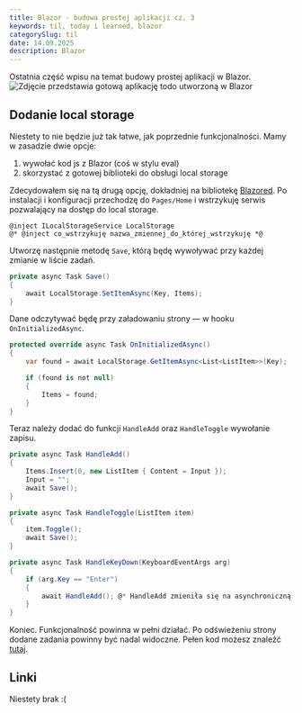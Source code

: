 ```yaml
---
title: Blazor - budowa prostej aplikacji cz. 3
keywords: til, today i learned, blazor
categorySlug: til
date: 14.09.2025
description: Blazor
---
```

Ostatnia część wpisu na temat budowy prostej aplikacji w Blazor.
<img
src="/blog/images/posts/blazor/blazor-todo.png"
alt="Zdjęcie przedstawia gotową aplikację todo utworzoną w Blazor"
/>

## Dodanie local storage
Niestety to nie będzie już tak łatwe, jak poprzednie funkcjonalności. Mamy w zasadzie dwie opcje:
1. wywołać kod js z Blazor (coś w stylu eval)
2. skorzystać z gotowej biblioteki do obsługi local storage

Zdecydowałem się na tą drugą opcję, dokładniej na bibliotekę [Blazored](https://github.com/Blazored/LocalStorage).
Po instalacji i konfiguracji przechodzę do `Pages/Home` i wstrzykuję serwis pozwalający na dostęp do local storage.
```cshtml-razor
@inject ILocalStorageService LocalStorage
@* @inject co_wstrzykuję nazwa_zmiennej_do_której_wstrzykuję *@
```
Utworzę następnie metodę `Save`, którą będę wywoływać przy każdej zmianie w liście zadań.
```csharp
private async Task Save()
{
    await LocalStorage.SetItemAsync(Key, Items);
}
```
Dane odczytywać będę przy załadowaniu strony — w hooku `OnInitializedAsync`.
```csharp
protected override async Task OnInitializedAsync()
{
    var found = await LocalStorage.GetItemAsync<List<ListItem>>(Key);

    if (found is not null)
    {
        Items = found;
    }
}
```
Teraz należy dodać do funkcji `HandleAdd` oraz `HandleToggle` wywołanie zapisu.
```csharp
private async Task HandleAdd()
{
    Items.Insert(0, new ListItem { Content = Input });
    Input = "";
    await Save();
}

private async Task HandleToggle(ListItem item)
{
    item.Toggle();
    await Save();
}

private async Task HandleKeyDown(KeyboardEventArgs arg) 
{
    if (arg.Key == "Enter")
    {
        await HandleAdd(); @* HandleAdd zmieniła się na asynchroniczną, więc dodaję await *@
    }
}
```
Koniec. Funkcjonalność powinna w pełni działać. Po odświeżeniu strony dodane zadania powinny być nadal widoczne.
Pełen kod możesz znaleźć [tutaj](https://github.com/Aadameqq/blazor-todo).

## Linki
Niestety brak :(
